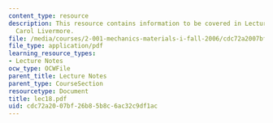 ```yaml
---
content_type: resource
description: This resource contains information to be covered in Lecture 18 by Prof.
  Carol Livermore.
file: /media/courses/2-001-mechanics-materials-i-fall-2006/cdc72a2007bf26b85b8c6ac32c9df1ac_lec18.pdf
file_type: application/pdf
learning_resource_types:
- Lecture Notes
ocw_type: OCWFile
parent_title: Lecture Notes
parent_type: CourseSection
resourcetype: Document
title: lec18.pdf
uid: cdc72a20-07bf-26b8-5b8c-6ac32c9df1ac
---
```

